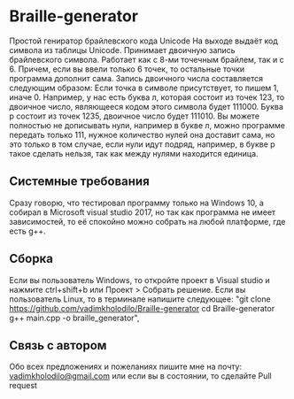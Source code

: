 # Braille-generator
Простой гениратор брайлевского кода Unicode
На выходе выдаёт код символа из таблицы Unicode.
Принимает двоичную запись брайлевского символа.
Работает как с 8-ми точечным брайлем, так и с 6. Причем, если вы ввели только 6 точек, то остальные точки программа дополнит сама.
Запись двоичного числа составляется следующим образом:
Если точка в символе присутствует, то пишем 1, иначе 0.
Например, у нас есть буква л, которая состоит из точек 123, то двоичное число, являющееся кодом этого символа будет 111000.
Буква р состоит из точек 1235, двоичное число будет 111010.
Вы можете полностью не дописывать нули, например в букве л, можно программе передать только 111, нужное количество нулей она доставит сама, но это только в том случае, если нули идут подряд, например, в букве р такое сделать нельзя, так как между нулями находится единица.
## Системные требования
Сразу говорю, что тестировал программу только на Windows 10, а собирал в Microsoft visual studio 2017, но так как программа не имеет зависимостей, то её спокойно можно собрать на любой платформе, где есть g++.
## Сборка
Если вы пользователь Windows, то откройте проект в Visual studio и нажмите ctrl+shift+b или Проект > Собрать решение.
Если вы пользователь Linux, то в терминале напишите следующее:
"git clone https://github.com/vadimkholodilo/Braille-generator
cd Braille-generator
g++ main.cpp -o braille_generator",
## Связь с автором
Обо всех предложениях и пожеланиях пишите мне на почту: vadimkholodilo@gmail.com или если вы в состоянии, то сделайте Pull request
